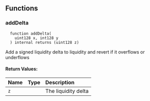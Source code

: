 


## Functions
### addDelta
```solidity
  function addDelta(
    uint128 x, int128 y
  ) internal returns (uint128 z)
```
Add a signed liquidity delta to liquidity and revert if it overflows or underflows



#### Return Values:
| Name                           | Type          | Description                                                                  |
| :----------------------------- | :------------ | :--------------------------------------------------------------------------- |
|`z`|  | The liquidity delta
